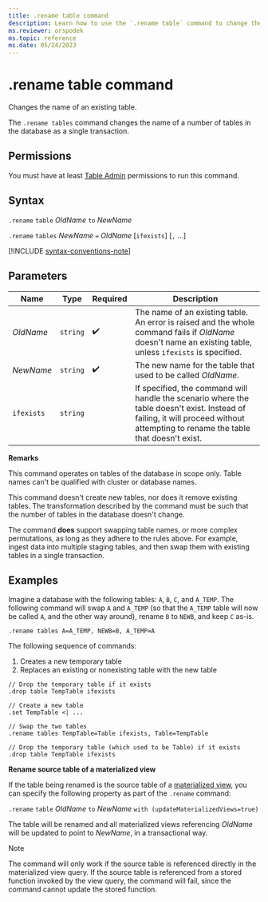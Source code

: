 ```yaml
---
title: .rename table command
description: Learn how to use the `.rename table` command to change the name of an existing table.
ms.reviewer: orspodek
ms.topic: reference
ms.date: 05/24/2023
---
```

# .rename table command

Changes the name of an existing table.

The `.rename tables` command changes the name of a number of tables in the database as a single transaction.

## Permissions

You must have at least [Table Admin](../management/access-control/role-based-access-control.md) permissions to run this command.

## Syntax

`.rename` `table` *OldName* `to` *NewName*

`.rename` `tables` *NewName* `=` *OldName* [`ifexists`] [`,` ...]

[!INCLUDE [syntax-conventions-note](../../includes/syntax-conventions-note.md)]

## Parameters

|Name|Type|Required|Description|
|--|--|--|--|
|*OldName*| `string` | :heavy_check_mark:|The name of an existing table. An error is raised and the whole command fails if *OldName* doesn't name an existing table, unless `ifexists` is specified.|
|*NewName*| `string` | :heavy_check_mark:|The new name for the table that used to be called *OldName*.|
|`ifexists`| `string` ||If specified, the command will handle the scenario where the table doesn't exist. Instead of failing, it will proceed without attempting to rename the table that doesn't exist.|

**Remarks**

This command operates on tables of the database in scope only.
Table names can't be qualified with cluster or database names.

This command doesn't create new tables, nor does it remove existing tables.
The transformation described by the command must be such that the number
of tables in the database doesn't change.

The command **does** support swapping table names, or more complex
permutations, as long as they adhere to the rules above. For example, ingest data into multiple staging tables,
and then swap them with existing tables in a single transaction.

## Examples

Imagine a database with the following tables: `A`, `B`, `C`, and `A_TEMP`.
The following command will swap `A` and `A_TEMP` (so that the `A_TEMP` table will now be called `A`, and the other way around), rename
`B` to `NEWB`, and keep `C` as-is. 

```kusto
.rename tables A=A_TEMP, NEWB=B, A_TEMP=A
```

The following sequence of commands:

1. Creates a new temporary table
1. Replaces an existing or nonexisting table with the new table

```kusto
// Drop the temporary table if it exists
.drop table TempTable ifexists

// Create a new table
.set TempTable <| ...

// Swap the two tables
.rename tables TempTable=Table ifexists, Table=TempTable

// Drop the temporary table (which used to be Table) if it exists
.drop table TempTable ifexists
```

**Rename source table of a materialized view**

If the table being renamed is the source table of a [materialized view](materialized-views/materialized-view-overview.md), you can specify the following property as part of the `.rename` command:

`.rename` `table` *OldName* `to` *NewName* `with (updateMaterializedViews=true)`

The table will be renamed and all materialized views referencing *OldName* will be updated to point to *NewName*, in a transactional way.

> [!NOTE]
> The command will only work if the source table is referenced directly in the materialized view query. If the source table is referenced from a stored function invoked by the view query, the command will fail, since the command cannot update the stored function.
